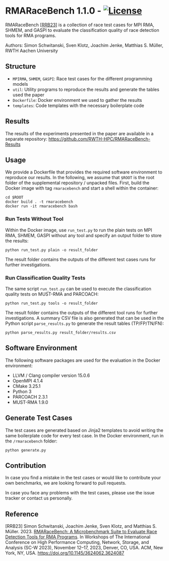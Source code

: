 # RMARaceBench 1.1.0 - [![License](https://img.shields.io/badge/License-BSD%203--Clause-blue.svg)](https://opensource.org/licenses/BSD-3-Clause)
RMARaceBench [[RRB23](#reference)] is a collection of race test cases for MPI RMA, SHMEM, and GASPI to evaluate the classification quality of race detection tools for RMA programs.

Authors: Simon Schwitanski, Sven Klotz, Joachim Jenke, Matthias S. Müller, RWTH Aachen University

## Structure
- `MPIRMA`, `SHMEM`, `GASPI`: Race test cases for the different programming models
- `util`: Utility programs to reproduce the results and generate the tables used the paper
- `Dockerfile`: Docker environment we used to gather the results
- `templates`: Code templates with the necessary boilerplate code

## Results
The results of the experiments presented in the paper are available in a separate repository: https://github.com/RWTH-HPC/RMARaceBench-Results

## Usage
We provide a Dockerfile that provides the required software environment
to reproduce our results. In the following, we assume that `$ROOT` is
the root folder of the supplemental repository / unpacked files. First,
build the Docker image with tag `rmaracebench` and start a shell within
the container:
```
cd $ROOT
docker build . -t rmaracebench
docker run -it rmaracebench bash
```

### Run Tests Without Tool
Within the Docker image, use `run_test.py` to run the plain tests on MPI
RMA, SHMEM, GASPI without any tool and specify an output folder to store
the results:
```
python run_test.py plain -o result_folder
```
The result folder contains the outputs of the different test cases runs for further investigations.

### Run Classification Quality Tests
The same script `run_test.py` can be used to execute the classification
quality tests on MUST-RMA and PARCOACH:

```
python run_test.py tools -o result_folder
```
The result folder contains the outputs of the different tool runs for further investigations. A summary CSV file is also generated that can be used in the
Python script `parse_results.py` to generate the result tables (TP/FP/TN/FN):

```
python parse_results.py result_folder/results.csv
```

## Software Environment
The following software packages are used for the evaluation in the Docker
environment:
-   LLVM / Clang compiler version 15.0.6
-   OpenMPI 4.1.4
-   CMake 3.25.1
-   Python 3
-   PARCOACH 2.3.1
-   MUST-RMA 1.9.0

## Generate Test Cases
The test cases are generated based on Jinja2 templates to avoid writing the same boilerplate code for every test case.
In the Docker environment, run in the `/rmaracebench` folder:

```
python generate.py
```

## Contribution
In case you find a mistake in the test cases or would like to contribute your own benchmarks, we are looking forward to pull requests.

In case you face any problems with the test cases, please use the issue tracker or contact us personally.


## <a name="reference"></a> Reference
[RRB23] Simon Schwitanski, Joachim Jenke, Sven Klotz, and Matthias S. Müller. 2023. [RMARaceBench: A Microbenchmark Suite to Evaluate Race Detection Tools for RMA Programs](https://doi.org/10.1145/3624062.3624087). In Workshops of The International Conference on High Performance Computing, Network, Storage, and Analysis (SC-W 2023), November 12–17, 2023, Denver, CO, USA. ACM, New York, NY, USA.
https://doi.org/10.1145/3624062.3624087